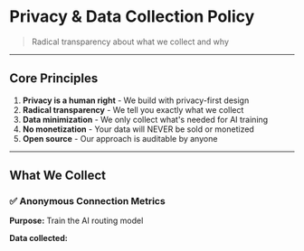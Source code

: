 # Privacy & Data Collection Policy

> Radical transparency about what we collect and why

---

## Core Principles

1. **Privacy is a human right** - We build with privacy-first design
2. **Radical transparency** - We tell you exactly what we collect
3. **Data minimization** - We only collect what's needed for AI training
4. **No monetization** - Your data will NEVER be sold or monetized
5. **Open source** - Our approach is auditable by anyone

---

## What We Collect

### ✅ Anonymous Connection Metrics

**Purpose:** Train the AI routing model

**Data collected:**
